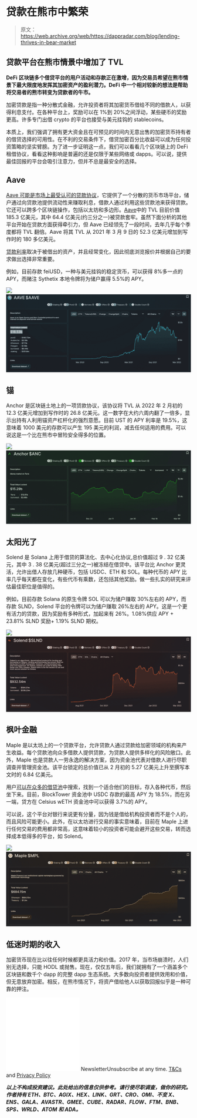 # 贷款在熊市中繁荣

> 原文：<https://web.archive.org/web/https://dappradar.com/blog/lending-thrives-in-bear-market>

## 贷款平台在熊市情景中增加了 TVL

**DeFi** **区块链多个借贷平台的用户活动和存款正在激增，因为交易员希望在熊市情景下最大限度地发挥其加密资产的盈利潜力。DeFi 中一个相对较新的想法是帮助将交易者的熊市转变为贷款者的牛市。**

加密贷款是指一种分散式金融，允许投资者将其加密货币借给不同的借款人，以获得利息支付。在各种平台上，奖励可以在 1%到 20%之间浮动，某些硬币的奖励更高。许多专门出借 crypto 的平台也接受与美元挂钩的 stablecoins。

本质上，我们强调了拥有更大资金且在可预见的时间内无意出售的加密货币持有者的借贷选择的可用性。在不利的交易条件下，借贷加密百分比收益可以成为任何投资策略的坚实臂膀。为了进一步证明这一点，我们可以看看几个区块链上的 DeFi 租借协议，看看这种影响是普遍的还是仅限于某些网络或 dapps。可以说，提供最佳回报的平台会吸引注意力，但并不总是最安全的选择。

## **Aave**

[Aave 可能是市场上最受认可的贷款协议](https://web.archive.org/web/20221129082614/https://dappradar.com/multichain/defi/aave)，它提供了一个分散的货币市场平台，储户通过向贷款池提供流动性来赚取利息，借款人通过利用这些贷款池来获得贷款。它还可以跨多个区块链操作，包括以太坊和多边形。[Aave](/web/20221129082614/https://dappradar.com/blog/aavegotchi-lending-drives-11-million-in-nft-sales/)中的 TVL 目前价值 185.3 亿美元，其中 64.4 亿美元(约三分之一)被贷款套牢。虽然下面分析的其他平台开始在贷款方面获得牵引力，但 Aave 已经领先了一段时间，去年几乎每个季度都将 TVL 翻倍。Aave 将其 TVL 从 2021 年 3 月 9 日的 52.3 亿美元增加到写作时的 180 多亿美元。

[贷款利率](https://web.archive.org/web/20221129082614/https://dappradar.com/multichain/defi/aave)取决于被借出的资产，并且经常变化，因此彻底浏览报价并根据自己的要求做出选择非常重要。

例如，目前存款 feiUSD，一种与美元挂钩的稳定货币，可以获得 8%多一点的 APY，而赌注 Sythetix 本地令牌将为储户赢得 5.5%的 APY。

![](img/07c7dde5b6ffdc51925555a31bef8ec4.png)![DeFi Lending](img/a8651d76def5d244636be702d369c54c.png)

## 锚

Anchor 是区块链土地上的一项贷款协议，该协议将 TVL 从 2022 年 2 月初的 12.3 亿美元增加到写作时的 26.8 亿美元。这一数字在大约六周内翻了一倍多，显示出持有人利用锚资产杠杆化的强烈意愿。目前 UST 的 APY 利率是 19.5%，这意味着 1000 美元的存款可以产生 195 美元的利润，减去任何适用的费用。可以说这是一个比在熊市中冒险安全得多的位置。

![](img/cf62fd483c916b794dbe5346296109b1.png)![](img/d88776f42c3b4959e24ea74bcdfd992c.png)

## 太阳光了

Solend 是 Solana 上用于借贷的算法化、去中心化协议,总价值超过 9 . 32 亿美元，其中 3 . 38 亿美元(超过三分之一)被冻结在借贷中。该平台比 Anchor 更灵活，允许出借人存放几种硬币，包括 USDC、ETH 和 SOL。每种代币的 APY 比率几乎每天都在变化，有些代币有乘数，还包括其他奖励。做一些扎实的研究来评估最佳职位是值得的。

例如，目前存款 Solana 的原生令牌 SOL 可以为储户赚取 30%左右的 APY，而存款 SLND，Solend 平台的令牌可以为储户赚取 26%左右的 APY。这是一个更有活力的贷款，因为奖励有多种形式，加起来有 26%。1.08%供应 APY + 23.81% SLND 奖励+ 1.19% SLND 期权。

![](img/cdb13be166793b4c7bac255e29f7baa4.png)![DeFi Lending](img/8faef8552ebbf46b9bc59406d3413d30.png)

## 枫叶金融

Maple 是以太坊上的一个贷款平台，允许贷款人通过贷款给加密领域的机构来产生收益。每个贷款池向众多借款人提供贷款，为贷款人提供多样化的风险敞口。此外，Maple 也是贷款人一劳永逸的解决方案，因为资金池代表对借款人进行尽职调查并管理资金池。该平台锁定的总价值已从 2 月初的 5.27 亿美元上升至撰写本文时的 6.84 亿美元。

用户[可以在众多的借贷池](https://web.archive.org/web/20221129082614/https://app.maple.finance/#/earn)中搜索，找到一个适合他们的目标，存入各种代币，然后坐下来。目前，BlockTower 资金池中 USDC 存款的最高 APY 为 18.5%，而在另一端，贷方在 Celsius wETH 资金池中可以获得 3.7%的 APY。

可以说，这个平台对银行来说更有分量，因为钱是借给机构投资者而不是个人的，而且风险可能更小。此外，在以太坊进行交易的事实意味着，目前在 Maple 上进行任何交易的费用都非常高，这意味着较小的投资者可能会避开这些交易，转而选择成本低得多的平台，如 Solend。

![](img/b00ebebf267a4c0b5952040932e2126c.png)![DeFi Lending](img/ddd6546347f7aabe031c0e9ccdc8698d.png)

## 低迷时期的收入

加密货币现在比以往任何时候都更具活力和价值。2017 年，当市场崩溃时，人们别无选择，只能 HODL 或抛售。现在，仅仅五年后，我们就拥有了一个涵盖多个区块链和数千个 dapp 的完整 dapp 生态系统。大多数向投资者提供效用和价值，但无意放弃加密。相反，在熊市情况下，将资产借给他人以获取回报似乎是一种可靠的押注。

![](img/6d5a4a2d609c56e1a5771717e54ba759.png) NewsletterUnsubscribe at any time. [T&Cs](https://web.archive.org/web/20221129082614/https://dappradar.com/terms) and [Privacy Policy](https://web.archive.org/web/20221129082614/https://dappradar.com/privacy-policy)

***以上不构成投资建议。此处给出的信息仅供参考。请行使尽职调查，做你的研究。作者持有 ETH、BTC、AGIX、HEX、LINK、GRT、CRO、OMI、不变 X、ENS、GALA、AVASTR、GMEE、CUBE、RADAR、FLOW、FTM、BNB、SPS、WRLD、ATOM 和 ADA。***